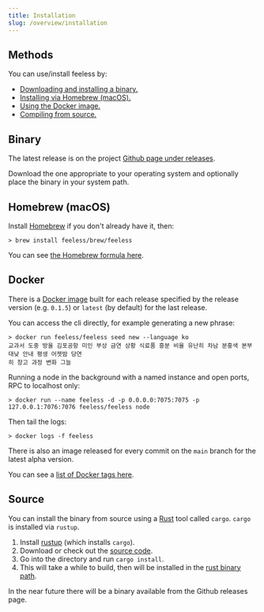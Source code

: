 ```yaml
---
title: Installation
slug: /overview/installation
---
```


## Methods

You can use/install feeless by:

- [Downloading and installing a binary.](#binary)
- [Installing via Homebrew (macOS).](#homebrew-macos)
- [Using the Docker image.](#docker)
- [Compiling from source.](#source)

## Binary

The latest release is on the project [Github page under releases](https://github.com/feeless/feeless/releases/).

Download the one appropriate to your operating system and optionally place the binary in your system path.

## Homebrew (macOS)

Install [Homebrew](https://brew.sh/) if you don't already have it, then:

```shell
> brew install feeless/brew/feeless
```

You can see [the Homebrew formula here](https://github.com/feeless/homebrew-brew).

## Docker

There is a [Docker image](https://hub.docker.com/r/feeless/feeless) built for each release specified by the release
version (e.g. `0.1.5`) or `latest` (by default) for the last release.

You can access the cli directly, for example generating a new phrase:

```shell
> docker run feeless/feeless seed new --language ko
교과서 도중 방울 김포공항 미인 부상 금연 상황 식료품 흥분 비율 유난히 차남 분홍색 본부 대낮 안내 평생 어젯밤 당연
히 창고 과정 변화 그늘
```

Running a node in the background with a named instance and open ports, RPC to localhost only:

```shell
> docker run --name feeless -d -p 0.0.0.0:7075:7075 -p 127.0.0.1:7076:7076 feeless/feeless node
```

Then tail the logs:

```shell
> docker logs -f feeless
```

There is also an image released for every commit on the `main` branch for the latest alpha version.

You can see a [list of Docker tags here](https://hub.docker.com/r/feeless/feeless/tags).

## Source

You can install the binary from source using a <a href="https://www.rust-lang.org/">Rust</a> tool called `cargo`.
`cargo` is installed via `rustup`.

1. Install <a href="https://rustup.rs/">rustup</a> (which installs `cargo`).
2. Download or check out the <a href="https://github.com/feeless/feeless/">source code</a>.
3. Go into the directory and run `cargo install`.
4. This will take a while to build, then will be installed in the <a
   href="http://web.mit.edu/rust-lang_v1.25/arch/amd64_ubuntu1404/share/doc/rust/html/book/second-edition/ch14-04-installing-binaries.html">rust binary path</a>.

In the near future there will be a binary available from the Github releases page.
